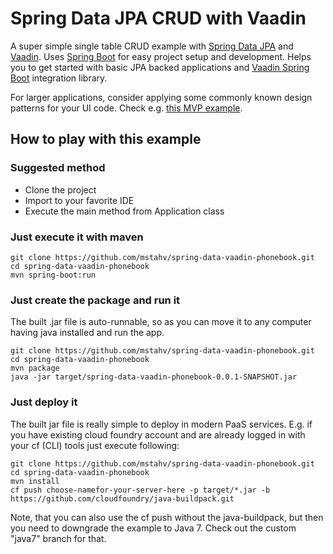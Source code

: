 # Spring Data JPA CRUD with Vaadin

A super simple single table CRUD example with [Spring Data JPA](http://projects.spring.io/spring-data-jpa/) and [Vaadin](https://vaadin.com). Uses [Spring Boot](http://projects.spring.io/spring-boot/) for easy project setup and development. Helps you to get started with basic JPA backed applications and [Vaadin Spring Boot](https://vaadin.com/addon/vaadin-spring-boot) integration library.

For larger applications, consider applying some commonly known design patterns for your UI code. Check e.g. [this MVP example](https://github.com/peholmst/vaadin4spring/tree/master/spring-vaadin-mvp).

## How to play with this example

### Suggested method

* Clone the project
* Import to your favorite IDE
* Execute the main method from Application class

### Just execute it with maven

```
git clone https://github.com/mstahv/spring-data-vaadin-phonebook.git
cd spring-data-vaadin-phonebook
mvn spring-boot:run
```

### Just create the package and run it

The built .jar file is auto-runnable, so as you can move it to any computer having java installed and run the app. 

```
git clone https://github.com/mstahv/spring-data-vaadin-phonebook.git
cd spring-data-vaadin-phonebook
mvn package
java -jar target/spring-data-vaadin-phonebook-0.0.1-SNAPSHOT.jar
```

### Just deploy it

The built jar file is really simple to deploy in modern PaaS services. E.g. if you have existing cloud foundry account and are already logged in with your cf (CLI) tools just execute following:

```
git clone https://github.com/mstahv/spring-data-vaadin-phonebook.git
cd spring-data-vaadin-phonebook
mvn install
cf push choose-namefor-your-server-here -p target/*.jar -b https://github.com/cloudfoundry/java-buildpack.git

```

Note, that you can also use the cf push without the java-buildpack, but then you need to downgrade the example to Java 7. Check out the custom "java7" branch for that.
